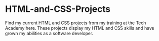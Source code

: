 # HTML-and-CSS-Projects
Find my current HTML and CSS projects from my training at the Tech Academy here. These projects display my HTML and CSS skills and have grown my abilities as a software developer.
